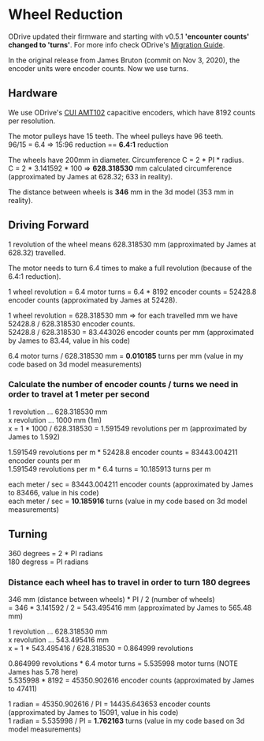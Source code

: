 [//]: # (Some of the lines end with 2 spaces. This is the way to specify a line break in markdown)

# Wheel Reduction

ODrive updated their firmware and starting with v0.5.1 **'encounter counts' changed to 'turns'**. For more info check ODrive's [Migration Guide](https://docs.odriverobotics.com/migration).

In the original release from James Bruton (commit on Nov 3, 2020), the encoder units were encoder counts. Now we use turns.

## Hardware

We use ODrive's [CUI AMT102](https://eu.odriverobotics.com/shop/cui-amt-102) capacitive encoders, which have 8192 counts per resolution.

The motor pulleys have 15 teeth. The wheel pulleys have 96 teeth.  
96/15 = 6.4 => 15:96 reduction == **6.4:1** reduction

The wheels have 200mm in diameter. Circumference C = 2 * PI * radius.  
C = 2 * 3.141592 * 100 => **628.318530** mm calculated circumference (approximated by James at 628.32; 633 in reality).

The distance between wheels is **346** mm in the 3d model (353 mm in reality).


## Driving Forward

1 revolution of the wheel means 628.318530 mm (approximated by James at 628.32) travelled.

The motor needs to turn 6.4 times to make a full revolution (because of the 6.4:1 reduction).

1 wheel revolution = 6.4 motor turns = 6.4 * 8192 encoder counts = 52428.8 encoder counts (approximated by James at 52428).

1 wheel revolution = 628.318530 mm => for each travelled mm we have 52428.8 / 628.318530 encoder counts.  
52428.8 / 628.318530 = 83.443026 encoder counts per mm (approximated by James to 83.44, value in his code)

6.4 motor turns / 628.318530 mm = **0.010185** turns per mm (value in my code based on 3d model measurements)


### Calculate the number of encoder counts / turns we need in order to travel at 1 meter per second

1 revolution ... 628.318530 mm  
x revolution ... 1000 mm (1m)  
x = 1 * 1000 / 628.318530 = 1.591549 revolutions per m (approximated by James to 1.592)

1.591549 revolutions per m * 52428.8 encoder counts = 83443.004211 encoder counts per m  
1.591549 revolutions per m * 6.4 turns = 10.185913 turns per m

each meter / sec = 83443.004211 encoder counts (approximated by James to 83466, value in his code)  
each meter / sec = **10.185916** turns (value in my code based on 3d model measurements)


## Turning

360 degrees = 2 * PI radians  
180 degress = PI radians


### Distance each wheel has to travel in order to turn 180 degrees

346 mm (distance between wheels) * PI / 2 (number of wheels)  
= 346 * 3.141592 / 2 = 543.495416 mm (approximated by James to 565.48 mm)

1 revolution ... 628.318530 mm  
x revolution ... 543.495416 mm  
x = 1 * 543.495416 / 628.318530 = 0.864999 revolutions

0.864999 revolutions * 6.4 motor turns = 5.535998 motor turns (NOTE James has 5.78 here)  
5.535998 * 8192 = 45350.902616 encoder counts (approximated by James to 47411)

1 radian = 45350.902616 / PI = 14435.643653 encoder counts (approximated by James to 15091, value in his code)  
1 radian = 5.535998 / PI = **1.762163** turns (value in my code based on 3d model measurements)

